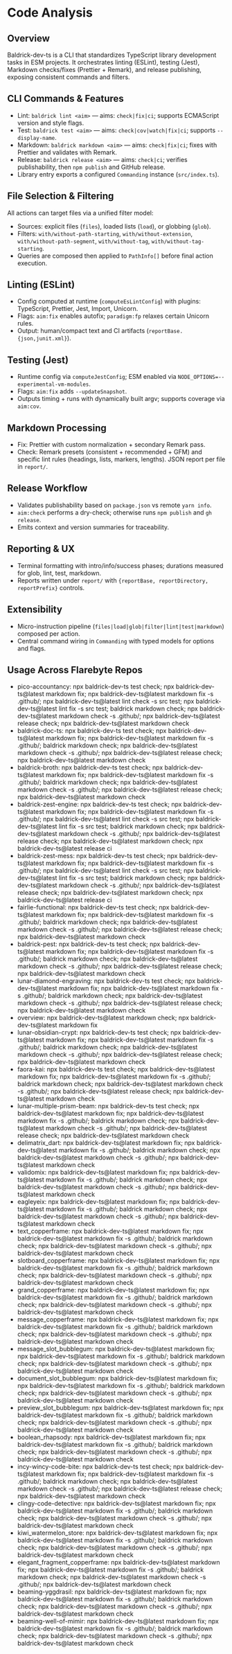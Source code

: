 # Code Analysis

## Overview
Baldrick-dev-ts is a CLI that standardizes TypeScript library development tasks in ESM projects. It orchestrates linting (ESLint), testing (Jest), Markdown checks/fixes (Prettier + Remark), and release publishing, exposing consistent commands and filters.

## CLI Commands & Features
- Lint: `baldrick lint <aim>` — aims: `check|fix|ci`; supports ECMAScript version and style flags.
- Test: `baldrick test <aim>` — aims: `check|cov|watch|fix|ci`; supports `--display-name`.
- Markdown: `baldrick markdown <aim>` — aims: `check|fix|ci`; fixes with Prettier and validates with Remark.
- Release: `baldrick release <aim>` — aims: `check|ci`; verifies publishability, then `npm publish` and GitHub release.
- Library entry exports a configured `Commanding` instance (`src/index.ts`).

## File Selection & Filtering
All actions can target files via a unified filter model:
- Sources: explicit files (`files`), loaded lists (`load`), or globbing (`glob`).
- Filters: `with/without-path-starting`, `with/without-extension`, `with/without-path-segment`, `with/without-tag`, `with/without-tag-starting`.
- Queries are composed then applied to `PathInfo[]` before final action execution.

## Linting (ESLint)
- Config computed at runtime (`computeEsLintConfig`) with plugins: TypeScript, Prettier, Jest, Import, Unicorn.
- Flags: `aim:fix` enables autofix; `paradigm:fp` relaxes certain Unicorn rules.
- Output: human/compact text and CI artifacts (`reportBase.{json,junit.xml}`).

## Testing (Jest)
- Runtime config via `computeJestConfig`; ESM enabled via `NODE_OPTIONS=--experimental-vm-modules`.
- Flags: `aim:fix` adds `--updateSnapshot`.
- Outputs timing + runs with dynamically built argv; supports coverage via `aim:cov`.

## Markdown Processing
- Fix: Prettier with custom normalization + secondary Remark pass.
- Check: Remark presets (consistent + recommended + GFM) and specific lint rules (headings, lists, markers, lengths). JSON report per file in `report/`.

## Release Workflow
- Validates publishability based on `package.json` vs remote `yarn info`.
- `aim:check` performs a dry-check; otherwise runs `npm publish` and `gh release`.
- Emits context and version summaries for traceability.

## Reporting & UX
- Terminal formatting with intro/info/success phases; durations measured for glob, lint, test, markdown.
- Reports written under `report/` with `{reportBase, reportDirectory, reportPrefix}` controls.

## Extensibility
- Micro-instruction pipeline (`files|load|glob|filter|lint|test|markdown`) composed per action.
- Central command wiring in `Commanding` with typed models for options and flags.

## Usage Across Flarebyte Repos
- pico-accountancy: npx baldrick-dev-ts test check; npx baldrick-dev-ts@latest markdown fix; npx baldrick-dev-ts@latest markdown fix -s .github/; npx baldrick-dev-ts@latest lint check -s src test; npx baldrick-dev-ts@latest lint fix -s src test; baldrick markdown check; npx baldrick-dev-ts@latest markdown check -s .github/; npx baldrick-dev-ts@latest release check; npx baldrick-dev-ts@latest markdown check
- baldrick-doc-ts: npx baldrick-dev-ts test check; npx baldrick-dev-ts@latest markdown fix; npx baldrick-dev-ts@latest markdown fix -s .github/; baldrick markdown check; npx baldrick-dev-ts@latest markdown check -s .github/; npx baldrick-dev-ts@latest release check; npx baldrick-dev-ts@latest markdown check
- baldrick-broth: npx baldrick-dev-ts test check; npx baldrick-dev-ts@latest markdown fix; npx baldrick-dev-ts@latest markdown fix -s .github/; baldrick markdown check; npx baldrick-dev-ts@latest markdown check -s .github/; npx baldrick-dev-ts@latest release check; npx baldrick-dev-ts@latest markdown check
- baldrick-zest-engine: npx baldrick-dev-ts test check; npx baldrick-dev-ts@latest markdown fix; npx baldrick-dev-ts@latest markdown fix -s .github/; npx baldrick-dev-ts@latest lint check -s src test; npx baldrick-dev-ts@latest lint fix -s src test; baldrick markdown check; npx baldrick-dev-ts@latest markdown check -s .github/; npx baldrick-dev-ts@latest release check; npx baldrick-dev-ts@latest markdown check; npx baldrick-dev-ts@latest release ci
- baldrick-zest-mess: npx baldrick-dev-ts test check; npx baldrick-dev-ts@latest markdown fix; npx baldrick-dev-ts@latest markdown fix -s .github/; npx baldrick-dev-ts@latest lint check -s src test; npx baldrick-dev-ts@latest lint fix -s src test; baldrick markdown check; npx baldrick-dev-ts@latest markdown check -s .github/; npx baldrick-dev-ts@latest release check; npx baldrick-dev-ts@latest markdown check; npx baldrick-dev-ts@latest release ci
- fairlie-functional: npx baldrick-dev-ts test check; npx baldrick-dev-ts@latest markdown fix; npx baldrick-dev-ts@latest markdown fix -s .github/; baldrick markdown check; npx baldrick-dev-ts@latest markdown check -s .github/; npx baldrick-dev-ts@latest release check; npx baldrick-dev-ts@latest markdown check
- baldrick-pest: npx baldrick-dev-ts test check; npx baldrick-dev-ts@latest markdown fix; npx baldrick-dev-ts@latest markdown fix -s .github/; baldrick markdown check; npx baldrick-dev-ts@latest markdown check -s .github/; npx baldrick-dev-ts@latest release check; npx baldrick-dev-ts@latest markdown check
- lunar-diamond-engraving: npx baldrick-dev-ts test check; npx baldrick-dev-ts@latest markdown fix; npx baldrick-dev-ts@latest markdown fix -s .github/; baldrick markdown check; npx baldrick-dev-ts@latest markdown check -s .github/; npx baldrick-dev-ts@latest release check; npx baldrick-dev-ts@latest markdown check
- overview: npx baldrick-dev-ts@latest markdown check; npx baldrick-dev-ts@latest markdown fix
- lunar-obsidian-crypt: npx baldrick-dev-ts test check; npx baldrick-dev-ts@latest markdown fix; npx baldrick-dev-ts@latest markdown fix -s .github/; baldrick markdown check; npx baldrick-dev-ts@latest markdown check -s .github/; npx baldrick-dev-ts@latest release check; npx baldrick-dev-ts@latest markdown check
- faora-kai: npx baldrick-dev-ts test check; npx baldrick-dev-ts@latest markdown fix; npx baldrick-dev-ts@latest markdown fix -s .github/; baldrick markdown check; npx baldrick-dev-ts@latest markdown check -s .github/; npx baldrick-dev-ts@latest release check; npx baldrick-dev-ts@latest markdown check
- lunar-multiple-prism-beam: npx baldrick-dev-ts test check; npx baldrick-dev-ts@latest markdown fix; npx baldrick-dev-ts@latest markdown fix -s .github/; baldrick markdown check; npx baldrick-dev-ts@latest markdown check -s .github/; npx baldrick-dev-ts@latest release check; npx baldrick-dev-ts@latest markdown check
- delimatrix_dart: npx baldrick-dev-ts@latest markdown fix; npx baldrick-dev-ts@latest markdown fix -s .github/; baldrick markdown check; npx baldrick-dev-ts@latest markdown check -s .github/; npx baldrick-dev-ts@latest markdown check
- validomix: npx baldrick-dev-ts@latest markdown fix; npx baldrick-dev-ts@latest markdown fix -s .github/; baldrick markdown check; npx baldrick-dev-ts@latest markdown check -s .github/; npx baldrick-dev-ts@latest markdown check
- eagleyeix: npx baldrick-dev-ts@latest markdown fix; npx baldrick-dev-ts@latest markdown fix -s .github/; baldrick markdown check; npx baldrick-dev-ts@latest markdown check -s .github/; npx baldrick-dev-ts@latest markdown check
- text_copperframe: npx baldrick-dev-ts@latest markdown fix; npx baldrick-dev-ts@latest markdown fix -s .github/; baldrick markdown check; npx baldrick-dev-ts@latest markdown check -s .github/; npx baldrick-dev-ts@latest markdown check
- slotboard_copperframe: npx baldrick-dev-ts@latest markdown fix; npx baldrick-dev-ts@latest markdown fix -s .github/; baldrick markdown check; npx baldrick-dev-ts@latest markdown check -s .github/; npx baldrick-dev-ts@latest markdown check
- grand_copperframe: npx baldrick-dev-ts@latest markdown fix; npx baldrick-dev-ts@latest markdown fix -s .github/; baldrick markdown check; npx baldrick-dev-ts@latest markdown check -s .github/; npx baldrick-dev-ts@latest markdown check
- message_copperframe: npx baldrick-dev-ts@latest markdown fix; npx baldrick-dev-ts@latest markdown fix -s .github/; baldrick markdown check; npx baldrick-dev-ts@latest markdown check -s .github/; npx baldrick-dev-ts@latest markdown check
- message_slot_bubblegum: npx baldrick-dev-ts@latest markdown fix; npx baldrick-dev-ts@latest markdown fix -s .github/; baldrick markdown check; npx baldrick-dev-ts@latest markdown check -s .github/; npx baldrick-dev-ts@latest markdown check
- document_slot_bubblegum: npx baldrick-dev-ts@latest markdown fix; npx baldrick-dev-ts@latest markdown fix -s .github/; baldrick markdown check; npx baldrick-dev-ts@latest markdown check -s .github/; npx baldrick-dev-ts@latest markdown check
- preview_slot_bubblegum: npx baldrick-dev-ts@latest markdown fix; npx baldrick-dev-ts@latest markdown fix -s .github/; baldrick markdown check; npx baldrick-dev-ts@latest markdown check -s .github/; npx baldrick-dev-ts@latest markdown check
- boolean_rhapsody: npx baldrick-dev-ts@latest markdown fix; npx baldrick-dev-ts@latest markdown fix -s .github/; baldrick markdown check; npx baldrick-dev-ts@latest markdown check -s .github/; npx baldrick-dev-ts@latest markdown check
- incy-wincy-code-bite: npx baldrick-dev-ts test check; npx baldrick-dev-ts@latest markdown fix; npx baldrick-dev-ts@latest markdown fix -s .github/; baldrick markdown check; npx baldrick-dev-ts@latest markdown check -s .github/; npx baldrick-dev-ts@latest release check; npx baldrick-dev-ts@latest markdown check
- clingy-code-detective: npx baldrick-dev-ts@latest markdown fix; npx baldrick-dev-ts@latest markdown fix -s .github/; baldrick markdown check; npx baldrick-dev-ts@latest markdown check -s .github/; npx baldrick-dev-ts@latest markdown check
- kiwi_watermelon_store: npx baldrick-dev-ts@latest markdown fix; npx baldrick-dev-ts@latest markdown fix -s .github/; baldrick markdown check; npx baldrick-dev-ts@latest markdown check -s .github/; npx baldrick-dev-ts@latest markdown check
- elegant_fragment_copperframe: npx baldrick-dev-ts@latest markdown fix; npx baldrick-dev-ts@latest markdown fix -s .github/; baldrick markdown check; npx baldrick-dev-ts@latest markdown check -s .github/; npx baldrick-dev-ts@latest markdown check
- beaming-yggdrasil: npx baldrick-dev-ts@latest markdown fix; npx baldrick-dev-ts@latest markdown fix -s .github/; baldrick markdown check; npx baldrick-dev-ts@latest markdown check -s .github/; npx baldrick-dev-ts@latest markdown check
- beaming-well-of-mimir: npx baldrick-dev-ts@latest markdown fix; npx baldrick-dev-ts@latest markdown fix -s .github/; baldrick markdown check; npx baldrick-dev-ts@latest markdown check -s .github/; npx baldrick-dev-ts@latest markdown check
